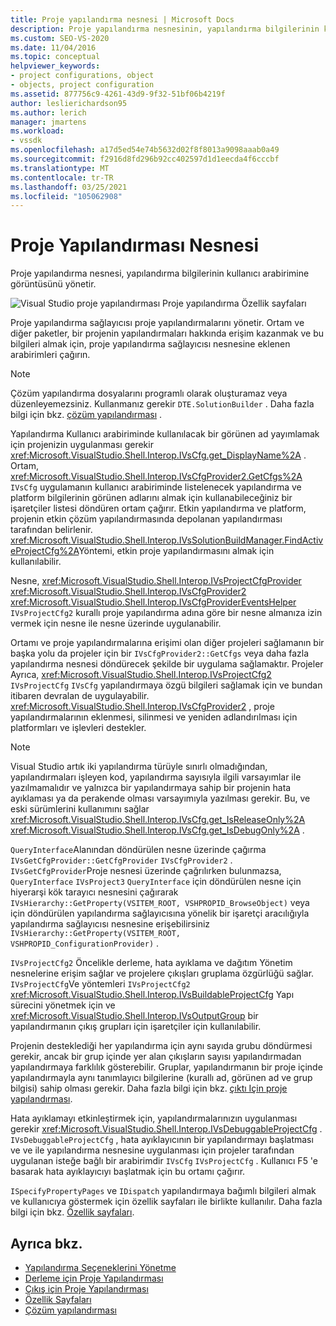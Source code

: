 ```yaml
---
title: Proje yapılandırma nesnesi | Microsoft Docs
description: Proje yapılandırma nesnesinin, yapılandırma bilgilerinin kullanıcı arabirimine görüntüsünü nasıl yönettiğini öğrenin.
ms.custom: SEO-VS-2020
ms.date: 11/04/2016
ms.topic: conceptual
helpviewer_keywords:
- project configurations, object
- objects, project configuration
ms.assetid: 877756c9-4261-43d9-9f32-51bf06b4219f
author: leslierichardson95
ms.author: lerich
manager: jmartens
ms.workload:
- vssdk
ms.openlocfilehash: a17d5ed54e74b5632d02f8f8013a9098aaab0a49
ms.sourcegitcommit: f2916d8fd296b92cc402597d1d1eecda4f6cccbf
ms.translationtype: MT
ms.contentlocale: tr-TR
ms.lasthandoff: 03/25/2021
ms.locfileid: "105062908"
---
```

# <a name="project-configuration-object"></a>Proje Yapılandırması Nesnesi
Proje yapılandırma nesnesi, yapılandırma bilgilerinin kullanıcı arabirimine görüntüsünü yönetir.

 ![Visual Studio proje yapılandırması](../../extensibility/internals/media/vsprojectcfg.gif "vsProjectCfg") Proje yapılandırma Özellik sayfaları

 Proje yapılandırma sağlayıcısı proje yapılandırmalarını yönetir. Ortam ve diğer paketler, bir projenin yapılandırmaları hakkında erişim kazanmak ve bu bilgileri almak için, proje yapılandırma sağlayıcısı nesnesine eklenen arabirimleri çağırın.

> [!NOTE]
> Çözüm yapılandırma dosyalarını programlı olarak oluşturamaz veya düzenleyemezsiniz. Kullanmanız gerekir `DTE.SolutionBuilder` . Daha fazla bilgi için bkz. [çözüm yapılandırması](../../extensibility/internals/solution-configuration.md) .

 Yapılandırma Kullanıcı arabiriminde kullanılacak bir görünen ad yayımlamak için projenizin uygulanması gerekir <xref:Microsoft.VisualStudio.Shell.Interop.IVsCfg.get_DisplayName%2A> . Ortam, <xref:Microsoft.VisualStudio.Shell.Interop.IVsCfgProvider2.GetCfgs%2A> `IVsCfg` uygulamanın kullanıcı arabiriminde listelenecek yapılandırma ve platform bilgilerinin görünen adlarını almak için kullanabileceğiniz bir işaretçiler listesi döndüren ortam çağırır. Etkin yapılandırma ve platform, projenin etkin çözüm yapılandırmasında depolanan yapılandırması tarafından belirlenir. <xref:Microsoft.VisualStudio.Shell.Interop.IVsSolutionBuildManager.FindActiveProjectCfg%2A>Yöntemi, etkin proje yapılandırmasını almak için kullanılabilir.

 Nesne, <xref:Microsoft.VisualStudio.Shell.Interop.IVsProjectCfgProvider> <xref:Microsoft.VisualStudio.Shell.Interop.IVsCfgProvider2> <xref:Microsoft.VisualStudio.Shell.Interop.IVsCfgProviderEventsHelper> `IVsProjectCfg2` kurallı proje yapılandırma adına göre bir nesne almanıza izin vermek için nesne ile nesne üzerinde uygulanabilir.

 Ortamı ve proje yapılandırmalarına erişimi olan diğer projeleri sağlamanın bir başka yolu da projeler için bir `IVsCfgProvider2::GetCfgs` veya daha fazla yapılandırma nesnesi döndürecek şekilde bir uygulama sağlamaktır. Projeler Ayrıca, <xref:Microsoft.VisualStudio.Shell.Interop.IVsProjectCfg2> `IVsProjectCfg` `IVsCfg` yapılandırmaya özgü bilgileri sağlamak için ve bundan itibaren devralan de uygulayabilir. <xref:Microsoft.VisualStudio.Shell.Interop.IVsCfgProvider2> , proje yapılandırmalarının eklenmesi, silinmesi ve yeniden adlandırılması için platformları ve işlevleri destekler.

> [!NOTE]
> Visual Studio artık iki yapılandırma türüyle sınırlı olmadığından, yapılandırmaları işleyen kod, yapılandırma sayısıyla ilgili varsayımlar ile yazılmamalıdır ve yalnızca bir yapılandırmaya sahip bir projenin hata ayıklaması ya da perakende olması varsayımıyla yazılması gerekir. Bu, ve eski sürümlerini kullanımını sağlar <xref:Microsoft.VisualStudio.Shell.Interop.IVsCfg.get_IsReleaseOnly%2A> <xref:Microsoft.VisualStudio.Shell.Interop.IVsCfg.get_IsDebugOnly%2A> .

 `QueryInterface`Alanından döndürülen nesne üzerinde çağırma `IVsGetCfgProvider::GetCfgProvider` `IVsCfgProvider2` . `IVsGetCfgProvider`Proje nesnesi üzerinde çağrılırken bulunmazsa, `QueryInterface` `IVsProject3` `QueryInterface` için döndürülen nesne için hiyerarşi kök tarayıcı nesnesini çağırarak `IVsHierarchy::GetProperty(VSITEM_ROOT, VSHPROPID_BrowseObject)` veya için döndürülen yapılandırma sağlayıcısına yönelik bir işaretçi aracılığıyla yapılandırma sağlayıcısı nesnesine erişebilirsiniz `IVsHierarchy::GetProperty(VSITEM_ROOT, VSHPROPID_ConfigurationProvider)` .

 `IVsProjectCfg2` Öncelikle derleme, hata ayıklama ve dağıtım Yönetim nesnelerine erişim sağlar ve projelere çıkışları gruplama özgürlüğü sağlar. `IVsProjectCfg`Ve yöntemleri `IVsProjectCfg2` <xref:Microsoft.VisualStudio.Shell.Interop.IVsBuildableProjectCfg> Yapı sürecini yönetmek için ve <xref:Microsoft.VisualStudio.Shell.Interop.IVsOutputGroup> bir yapılandırmanın çıkış grupları için işaretçiler için kullanılabilir.

 Projenin desteklediği her yapılandırma için aynı sayıda grubu döndürmesi gerekir, ancak bir grup içinde yer alan çıkışların sayısı yapılandırmadan yapılandırmaya farklılık gösterebilir. Gruplar, yapılandırmanın bir proje içinde yapılandırmayla aynı tanımlayıcı bilgilerine (kurallı ad, görünen ad ve grup bilgisi) sahip olması gerekir. Daha fazla bilgi için bkz. [çıktı Için proje yapılandırması](../../extensibility/internals/project-configuration-for-output.md).

 Hata ayıklamayı etkinleştirmek için, yapılandırmalarınızın uygulanması gerekir <xref:Microsoft.VisualStudio.Shell.Interop.IVsDebuggableProjectCfg> . `IVsDebuggableProjectCfg` , hata ayıklayıcının bir yapılandırmayı başlatması ve ve ile yapılandırma nesnesine uygulanması için projeler tarafından uygulanan isteğe bağlı bir arabirimdir `IVsCfg` `IVsProjectCfg` . Kullanıcı F5 'e basarak hata ayıklayıcıyı başlatmak için bu ortamı çağırır.

 `ISpecifyPropertyPages` ve `IDispatch` yapılandırmaya bağımlı bilgileri almak ve kullanıcıya göstermek için özellik sayfaları ile birlikte kullanılır. Daha fazla bilgi için bkz. [Özellik sayfaları](../../extensibility/internals/property-pages.md).

## <a name="see-also"></a>Ayrıca bkz.
- [Yapılandırma Seçeneklerini Yönetme](../../extensibility/internals/managing-configuration-options.md)
- [Derleme için Proje Yapılandırması](../../extensibility/internals/project-configuration-for-building.md)
- [Çıkış için Proje Yapılandırması](../../extensibility/internals/project-configuration-for-output.md)
- [Özellik Sayfaları](../../extensibility/internals/property-pages.md)
- [Çözüm yapılandırması](../../extensibility/internals/solution-configuration.md)

